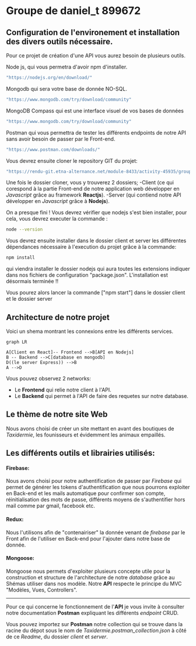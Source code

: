 # Groupe de daniel_t 899672

## Configuration de l'environement et installation des divers outils nécessaire.

Pour ce projet de création d'une API vous aurez besoin de plusieurs outils.

Node js, qui vous permetra d'avoir npm d'installer.

```sh
"https://nodejs.org/en/download/"
```

Mongodb qui sera votre base de donnée NO-SQL.

```sh
"https://www.mongodb.com/try/download/community"
```

MongoDB Compass qui est une interface visuel de vos bases de données

```sh
"https://www.mongodb.com/try/download/community"
```

Postman qui vous permettra de tester les différents endpoints de notre API sans avoir besoin de passer par le Front-end.

```sh
"https://www.postman.com/downloads/"
```

Vous devrez ensuite cloner le repository GIT du projet:

```sh
"https://rendu-git.etna-alternance.net/module-8433/activity-45935/group-899672"
```

Une fois le dossier cloner, vous y trouverez 2 dossiers;
-Client (ce qui corespond à la partie Front-end de notre application web développer en _Javascript_ grâce au framework **Reactjs**).
-Server (qui contiend notre API développer en _Javascript_ grâce à **Nodejs**).

On a presque fini !
Vous devrez vérifier que nodejs s'est bien installer, pour cela, vous devrez executer la commande :

```sh
node --version
```

Vous devrez ensuite installer dans le dossier client et server les différentes dépendances nécessaire à l'execution du projet grâce à la commande:

```sh
npm install
```

qui viendra installer le dossier nodejs qui aura toutes les extensions indiquer dans nos fichiers de configuration "package.json".
L'installation est désormais terminée !!

Vous pourez alors lancer la commande ["npm start"] dans le dossier client et le dossier server

## Architecture de notre projet

Voici un shema montrant les connexions entre les différents services.

```mermaid
graph LR

A[Client en React]-- Frontend -->B[API en Nodejs]
B -- Backend -->C[database en mongodb]
D((le server Express)) -->B
A -->D
```

Vous pouvez observez 2 networks:

- Le **Frontend** qui relie notre client à l'API.
- Le **Backend** qui permet à l'API de faire des requetes sur notre database.

## Le thème de notre site Web

Nous avons choisi de créer un site mettant en avant des boutiques de _Taxidermie_, les founisseurs et évidemment les animaux empaillés.

## Les différents outils et librairies utilisés:

#### Firebase:

Nous avons choisi pour notre authentification de passer par _Firebase_ qui permet de générer les tokens d'authentification que nous pourrons exploiter en Back-end et les mails automatique pour confirmer son compte, réinitialisation des mots de passe, différents moyens de s'authentifier hors mail comme par gmail, facebook etc.

#### Redux:

Nous l'utilisons afin de "contenairiser" la donnée venant de _firebase_ par le Front afin de l'utiliser en Back-end pour l'ajouter dans notre base de donnée.

#### Mongoose:

Mongoose nous permets d'exploiter plusieurs concepte utile pour la construction et structure de l'architecture de notre _database_ grâce au Shémas utiliser dans nos modèle. Notre **API** respecte le principe du MVC "Modèles, Vues, Controllers".

---

Pour ce qui concerne le fonctionnement de l'**API** je vous invite à consulter notre documentation **Postman** expliquant les différents _endpoint_ CRUD.

Vous pouvez importez sur **Postman** notre collection qui se trouve dans la racine du dépot sous le nom de _Taxidermie.postman_collection.json_ à côté de ce _Readme_, du dossier _client_ et _server_.
